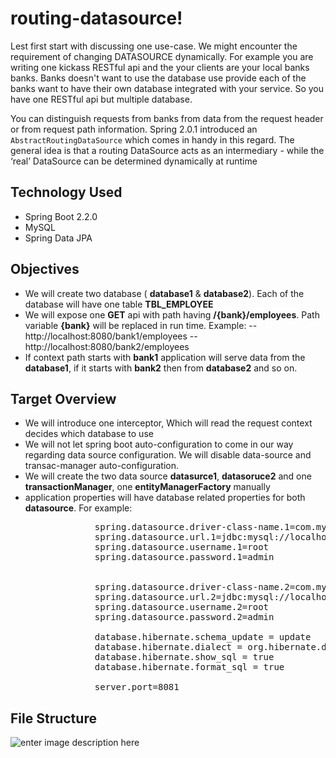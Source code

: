 # routing-datasource!
Lest  first start with discussing  one use-case. We might encounter the requirement of changing DATASOURCE dynamically. For example you are writing one kickass RESTful api and  the your clients are your local banks banks. Banks doesn't want to use the database use provide each of the banks want to have their own database integrated with your service. So you have one RESTful api but multiple database. 

You can distinguish requests from banks from data from the request header or from request path information. 
Spring 2.0.1 introduced an `AbstractRoutingDataSource` which comes in handy in this regard. The general idea is that a routing DataSource acts as an intermediary - while the ‘real’ DataSource can be determined dynamically at runtime

## Technology Used
- Spring Boot 2.2.0
- MySQL
- Spring Data JPA

## Objectives
- We will create two database ( **database1** & **database2**). Each of the database will have one table **TBL_EMPLOYEE**
-  We will expose one **GET** api with path having **/{bank}/employees**.  Path variable **{bank}** will be replaced in run time. Example: 
 -- http://localhost:8080/bank1/employees
 --  http://localhost:8080/bank2/employees
 - If context path starts with **bank1** application will serve data from the **database1**, if it starts with **bank2** then from **database2** and so on.

## Target Overview
- We will introduce one interceptor, Which will read the request context decides which database to use
- We will not let spring boot auto-configuration to come in our way regarding data source configuration. We will disable data-source and transac-manager auto-configuration. 
- We will create the two data source **datasurce1**, **datasoruce2** and one **transactionManager**,  one **entityManagerFactory** manually
-  application properties will have database related properties for both **datasource**. For example: 
<pre>
				spring.datasource.driver-class-name.1=com.mysql.cj.jdbc.Driver  
				spring.datasource.url.1=jdbc:mysql://localhost:3306/database1  
				spring.datasource.username.1=root  
				spring.datasource.password.1=admin  
				  
				  
				spring.datasource.driver-class-name.2=com.mysql.cj.jdbc.Driver  
				spring.datasource.url.2=jdbc:mysql://localhost:3306/database2  
				spring.datasource.username.2=root  
				spring.datasource.password.2=admin  
				 
				database.hibernate.schema_update = update  
				database.hibernate.dialect = org.hibernate.dialect.MySQL5Dialect  
				database.hibernate.show_sql = true  
				database.hibernate.format_sql = true 
				 
				server.port=8081
</pre>

## File Structure
![enter image description here](https://drive.google.com/file/d/12fCmIUeLwwBA3iyUrlMrie8Jc07nYqYf/view)
